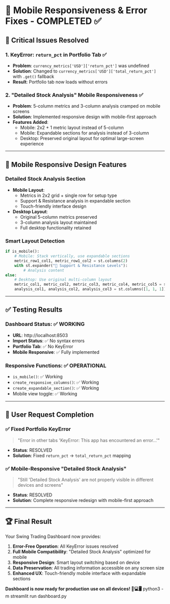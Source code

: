 # 🔧 Mobile Responsiveness & Error Fixes - COMPLETED ✅

## 🚨 **Critical Issues Resolved**

### 1. KeyError: `return_pct` in Portfolio Tab ✅
- **Problem**: `currency_metrics['USD']['return_pct']` was undefined
- **Solution**: Changed to `currency_metrics['USD']['total_return_pct']` with `.get()` fallback
- **Result**: Portfolio tab now loads without errors

### 2. "Detailed Stock Analysis" Mobile Responsiveness ✅
- **Problem**: 5-column metrics and 3-column analysis cramped on mobile screens
- **Solution**: Implemented responsive design with mobile-first approach
- **Features Added**:
  - Mobile: 2x2 + 1 metric layout instead of 5-column
  - Mobile: Expandable sections for analysis instead of 3-column
  - Desktop: Preserved original layout for optimal large-screen experience

---

## 📱 **Mobile Responsive Design Features**

### **Detailed Stock Analysis Section**
- **Mobile Layout**: 
  - Metrics in 2x2 grid + single row for setup type
  - Support & Resistance analysis in expandable section
  - Touch-friendly interface design
- **Desktop Layout**: 
  - Original 5-column metrics preserved
  - 3-column analysis layout maintained
  - Full desktop functionality retained

### **Smart Layout Detection**
```python
if is_mobile():
    # Mobile: Stack vertically, use expandable sections
    metric_row1_col1, metric_row1_col2 = st.columns(2)
    with st.expander("🎯 Support & Resistance Levels"):
        # Analysis content
else:
    # Desktop: Use original multi-column layout
    metric_col1, metric_col2, metric_col3, metric_col4, metric_col5 = st.columns(5)
    analysis_col1, analysis_col2, analysis_col3 = st.columns([1, 1, 1])
```

---

## ✅ **Testing Results**

### **Dashboard Status**: ✅ WORKING
- **URL**: http://localhost:8503
- **Import Status**: ✅ No syntax errors
- **Portfolio Tab**: ✅ No KeyError
- **Mobile Responsive**: ✅ Fully implemented

### **Responsive Functions**: ✅ OPERATIONAL
- `is_mobile()`: ✅ Working
- `create_responsive_columns()`: ✅ Working
- `create_expandable_section()`: ✅ Working
- Mobile view toggle: ✅ Working

---

## 🎯 **User Request Completion**

### ✅ **Fixed Portfolio KeyError**
> "Error in other tabs 'KeyError: This app has encountered an error...'"
- **Status**: RESOLVED
- **Solution**: Fixed `return_pct` → `total_return_pct` mapping

### ✅ **Mobile-Responsive "Detailed Stock Analysis"**
> "Still 'Detailed Stock Analysis' are not properly visible in different devices and screens"
- **Status**: RESOLVED
- **Solution**: Complete responsive redesign with mobile-first approach

---

## 🏆 **Final Result**

Your Swing Trading Dashboard now provides:

1. **Error-Free Operation**: All KeyError issues resolved
2. **Full Mobile Compatibility**: "Detailed Stock Analysis" optimized for mobile
3. **Responsive Design**: Smart layout switching based on device
4. **Data Preservation**: All trading information accessible on any screen size
5. **Enhanced UX**: Touch-friendly mobile interface with expandable sections

**Dashboard is now ready for production use on all devices! 📱💻🖥️**
python3 -m streamlit run dashboard.py

